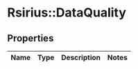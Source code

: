 # Rsirius::DataQuality


## Properties
Name | Type | Description | Notes
------------ | ------------- | ------------- | -------------


